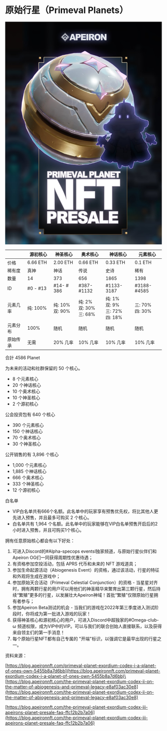 # 原始行星（Primeval Planets）

![](<../../../.gitbook/assets/image (34).png>)

<table><thead><tr><th width="150"> </th><th width="150">源初核心</th><th width="150">神圣核心</th><th width="150">奥术核心</th><th width="150">神话核心</th><th width="150">元素核心</th></tr></thead><tbody><tr><td>价格</td><td>6.66 ETH</td><td>2.00 ETH</td><td>0.66 ETH</td><td>0.33 ETH</td><td>0.1 ETH</td></tr><tr><td>稀有度</td><td>真神</td><td>神话</td><td>传说</td><td>史诗</td><td>稀有</td></tr><tr><td>数量</td><td>14</td><td>373</td><td>656</td><td>1865</td><td>1398</td></tr><tr><td> ID </td><td>#0 - #13</td><td>#14- # 386</td><td>#387- #1132</td><td>#1133-3187</td><td>#3188-#4585</td></tr><tr><td>元素几率 </td><td>纯: 100%</td><td>纯: 10%<br>双: 90%</td><td>纯: 2%<br>双: 30%<br>三: 68%</td><td>纯: 1%<br>双: 9%<br>三: 72%<br>四: 18%</td><td>三: 70%<br>四: 30%</td></tr><tr><td>元素分布 </td><td>100%</td><td>随机</td><td>随机</td><td>随机</td><td>随机</td></tr><tr><td>原始传承</td><td>无需</td><td>20% 几率</td><td>10% 几率</td><td>10% 几率</td><td>10% 几率</td></tr></tbody></table>

合計 4586 Planet

为未来的活动和社群保留的 50 个核心。

* 8 个元素核心
* 20 个神话核心
* 10 个奥术核心
* 10 个神圣核心
* 2 个源初核心

公会投资包有 640 个核心

* 390 个元素核心
* 150 个神话核心
* 70 个奥术核心
* 30 个神圣核心

公开销售的有 3,896 个核心

* 1,000 个元素核心
* 1,885 个神话核心
* 666 个奥术核心
* 333 个神圣核心
* 12 个源初核心

白名单

* VIP白名单共有666个名额。此名单中的玩家享有预售优先权，将比其他人更先进入预售，并且最多可购买 2 个核心。
* 白名单共有 1,964 个名额。此名单中的玩家能够在VIP白名单预售开启后的2小时进入预售，并且可购买1个核心。



拥有任意原始核心都会有以下好处：

1. 可进入Discord的#Alpha-specops eventsl独家频道，与原始行星伙伴们和Apeiron OG们一同获得周期性优惠待遇；
2. 有资格参加空投活动，包括 APRS 代币和未来的 NFT 游戏道具；
3. 参加生命起源活动（Abiogenesis Event）的资格，通过该活动，行星的特征和外观将生成在游戏中；
4. 参加原始天合活动（Primeval Celestial Conjunction）的资格 - 当星星对齐时，拥有两颗行星的用户可以用他们的神圣精华来繁育出第三颗行星，然后持续“繁殖”更多的行星，以发展壮大Apeiron神域！首批“繁殖”仅限原始行星拥有者参与；
5. 参加Apeiron Beta测试的机会 - 当我们的游戏在2022年第三季度进入测试阶段时，你将成为第一批进入游戏的玩家！
6. 获得神圣核心和源初核心的用户，可进入Discord中超独家的#Omega-club-ω 频道权限，成为VIP中的VIP。可以与我们的联合创始人直接联系，以及获得来自领主们的第一手消息！
7. 每个原始行星NFT都有自己专属的 "开端"标识，以强调它是最早出现的行星之一。

资料来源：

[https://blog.apeironnft.com/primeval-planet-exordium-codex-i-a-planet-of-ones-own-5455b8a7d6bb](https://blog.apeironnft.com/primeval-planet-exordium-codex-i-a-planet-of-ones-own-5455b8a7d6bb)\
\
[https://blog.apeironnft.com/the-primeval-planet-exordium-codex-ii-on-the-matter-of-abiogenesis-and-primeval-legacy-e8af03ac30e8](https://blog.apeironnft.com/the-primeval-planet-exordium-codex-ii-on-the-matter-of-abiogenesis-and-primeval-legacy-e8af03ac30e8)

[https://blog.apeironnft.com/the-primeval-planet-exordium-codex-iii-apeirons-planet-presale-faq-ffc12b2b7a06](https://blog.apeironnft.com/the-primeval-planet-exordium-codex-iii-apeirons-planet-presale-faq-ffc12b2b7a06)

